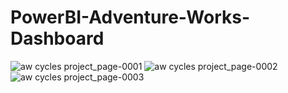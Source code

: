 # PowerBI-Adventure-Works-Dashboard
![aw cycles project_page-0001](https://github.com/user-attachments/assets/d84fd73e-bd62-417b-9af0-61579ca30249)
![aw cycles project_page-0002](https://github.com/user-attachments/assets/6e175153-27ca-4ca6-bf73-f7f734c35e60)
![aw cycles project_page-0003](https://github.com/user-attachments/assets/0c3a040e-80ca-49d1-b62b-2e983392066f)
